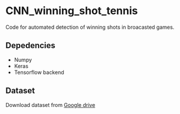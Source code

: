 # CNN_winning_shot_tennis
Code for automated detection of winning shots in broacasted games.


## Depedencies

* Numpy
* Keras 
* Tensorflow backend


## Dataset

Download dataset from [Google drive](https://drive.google.com/open?id=1GNoIehTfUXt1hO3BGUNWw2PYagxUsxJI)

